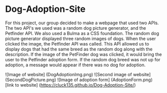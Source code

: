 # Dog-Adoption-Site

For this project, our group decided to make a webpage that used two APIs. The two API's we used was a random dog picture generator, and the Petfinder API. We also used a Bulma as a CSS foundation. The random dog picture generator displayed three random images of dogs. When the user clicked the image, the Petfinder API was called. This API allowed us to display dogs that had the same breed as the random dog along with the description. If the image of the PetFinder dog was clicked, it would bring the user to the Petfinder adoption form. If the random dog breed was not up for adoption, a message would appear if there was no dog for adoption.

![Image of website] (DogAdoptionImg.png)
![Second image of website] (SecondDogPicture.png)
![Image of adoption form] (AdoptionForm.png)
[link to website] (https://cluck135.github.io/Dog-Adoption-Site/)
